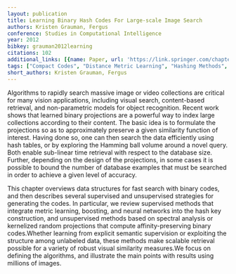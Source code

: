 ```yaml
---
layout: publication
title: Learning Binary Hash Codes For Large-scale Image Search
authors: Kristen Grauman, Fergus
conference: Studies in Computational Intelligence
year: 2012
bibkey: grauman2012learning
citations: 102
additional_links: [{name: Paper, url: 'https://link.springer.com/chapter/10.1007/978-3-642-28661-2_3'}]
tags: ["Compact Codes", "Distance Metric Learning", "Hashing Methods", "Image Retrieval", "Scalability", "Supervised", "Survey Paper", "Unsupervised"]
short_authors: Kristen Grauman, Fergus
---
```

Algorithms to rapidly search massive image or video collections are critical for many vision applications, including visual search, content-based retrieval, and non-parametric models for object recognition. Recent work shows that learned binary projections are a powerful way to index large collections according to their content. The basic idea is to formulate the projections so as to approximately preserve a given similarity function of interest. Having done so, one can then search the data efficiently using hash tables, or by exploring the Hamming ball volume around a novel query. Both enable sub-linear time retrieval with respect to the database size. Further, depending on the design of the projections, in some cases it is possible to bound the number of database examples that must be searched in order to achieve a given level of accuracy.

This chapter overviews data structures for fast search with binary codes, and then describes several supervised and unsupervised strategies for generating the codes. In particular, we review supervised methods that integrate metric learning, boosting, and neural networks into the hash key construction, and unsupervised methods based on spectral analysis or kernelized random projections that compute affinity-preserving binary codes.Whether learning from explicit semantic supervision or exploiting the structure among unlabeled data, these methods make scalable retrieval possible for a variety of robust visual similarity measures.We focus on defining the algorithms, and illustrate the main points with results using millions of images.